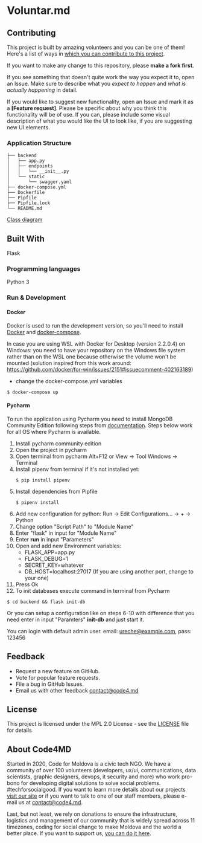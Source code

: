 # Voluntar.md

## Contributing

This project is built by amazing volunteers and you can be one of them! Here's a list of ways in [which you can contribute to this project](CONTRIBUTING.md).

If you want to make any change to this repository, please **make a fork first**.

If you see something that doesn't quite work the way you expect it to, open an Issue. Make sure to describe what you _expect to happen_ and _what is actually happening_ in detail.

If you would like to suggest new functionality, open an Issue and mark it as a __[Feature request]__. Please be specific about why you think this functionality will be of use. If you can, please include some visual description of what you would like the UI to look like, if you are suggesting new UI elements. 


### Application Structure

```
├── backend
│   ├── app.py
│   ├── endpoints
│   │   └── __init__.py
│   └── static
│       └── swagger.yaml
├── docker-compose.yml
├── Dockerfile
├── Pipfile
├── Pipfile.lock
└── README.md
```

[Class diagram](ClassDiagram.png)

## Built With

Flask

### Programming languages

Python 3

### Run & Development
#### Docker
Docker is used to run the development version, so you'll need to install [Docker](https://docs.docker.com/install/) and [docker-compose](https://docs.docker.com/compose/install/).

In case you are using WSL with Docker for Desktop (version 2.2.0.4) on Windows: you need to have your repository on the Windows file system rather than on the WSL one because otherwise the volume won't be mounted (solution inspired from this work around: https://github.com/docker/for-win/issues/2151#issuecomment-402163189)

* change the docker-compose.yml variables


```
$ docker-compose up
```
#### Pycharm
To run the application using Pycharm you need to install MongoDB Community Edition following steps from [documentation](https://docs.mongodb.com/manual/installation/).
Steps below work for all OS where Pycharm is available.
1. Install pycharm community edition
2. Open the project in pycharm
3. Open terminal from pycharm Alt+F12 or View -> Tool Windows -> Terminal
4. Install pipenv from terminal if it's not installed yet:
    ```
    $ pip install pipenv
    ```
5. Install dependencies from Pipfile
    ```
    $ pipenv install
    ```
6. Add new configuration for python:
Run -> Edit Configurations... -> + -> Python
7. Change option "Script Path" to "Module Name"
8. Enter "flask" in input for "Module Name"
9. Enter **run** in input "Parameters"
10. Open and add new Environment variables:
    - FLASK_APP=app.py
    - FLASK_DEBUG=1
    - SECRET_KEY=whatever 
    - DB_HOST=localhost:27017 (If you are using another port, change to your one)
10. Press Ok
11. To init databases execute command in terminal from Pycharm
```
$ cd backend && flask init-db
```
Or you can setup a configuration like on steps 6-10 with difference that you need enter in input "Paramters" **init-db** and just start it.

You can login with default admin user. email: ureche@example.com, pass: 123456


## Feedback

* Request a new feature on GitHub.
* Vote for popular feature requests.
* File a bug in GitHub Issues.
* Email us with other feedback contact@code4.md

## License

This project is licensed under the MPL 2.0 License - see the [LICENSE](LICENSE) file for details

## About Code4MD

Started in 2020, Code for Moldova is a civic tech NGO. We have a community of over 100 volunteers (developers, ux/ui, communications, data scientists, graphic designers, devops, it security and more) who work pro-bono for developing digital solutions to solve social problems. #techforsocialgood. If you want to learn more details about our projects [visit our site](https://www.code4.md/) or if you want to talk to one of our staff members, please e-mail us at contact@code4.md.

Last, but not least, we rely on donations to ensure the infrastructure, logistics and management of our community that is widely spread across 11 timezones, coding for social change to make Moldova and the world a better place. If you want to support us, [you can do it here](https://code4.md/).
